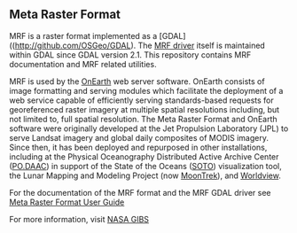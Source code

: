 ## Meta Raster Format

MRF is a raster format implemented as a [GDAL]((http://github.com/OSGeo/GDAL).  The [MRF driver](https://github.com/OSGeo/gdal/tree/master/gdal/frmts/mrf) itself is maintained within GDAL since GDAL version 2.1.  This repository contains MRF documentation and MRF related utilities.

MRF is used by the [OnEarth](https://github.com/nasa-gibs/onearth) web server software.  OnEarth consists of image formatting and serving modules which facilitate the deployment of a web service capable of efficiently serving standards-based requests for georeferenced raster imagery at multiple spatial resolutions including, but not limited to, full spatial resolution.  The Meta Raster Format and OnEarth software were originally developed at the Jet Propulsion Laboratory (JPL) to serve Landsat imagery and global daily composites of MODIS imagery.  Since then, it has been deployed and repurposed in other installations, including at the Physical Oceanography Distributed Active Archive Center ([PO.DAAC](http://podaac.jpl.nasa.gov/)) in support of the State of the Oceans ([SOTO](http://podaac-tools.jpl.nasa.gov/soto-2d/)) visualization tool, the Lunar Mapping and Modeling Project (now [MoonTrek](https://moontrek.jpl.nasa.gov/)), and [Worldview](https://earthdata.nasa.gov/labs/worldview/).

For the documentation of the MRF format and the MRF GDAL driver see
[Meta Raster Format User Guide](src/gdal_mrf/frmts/mrf/MUG.md)

For more information, visit [NASA GIBS](https://earthdata.nasa.gov/gibs)
